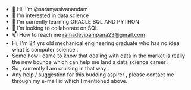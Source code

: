 - 👋 Hi, I’m @saranyasivanandam
- 👀 I’m interested in data science
- 🌱 I’m currently learning ORACLE SQL AND PYTHON
- 💞️ I’m looking to collaborate on SQL
- 📫 How to reach me ramadevipampana23@gmail.com
- Hi, I'm 24 yrs old mechanical engineering graduate who has no idea what is computer science .  
- Some how I came to know that dealing with data in the market is really the new bounce which can help me land a data science career .
- So , currently I am cruising in that way .
- Any help / suggestion for this budding aspirer , please contact me through my e-mail id which I mentioned above.
<!---
saranyasivanandam/saranyasivanandam is a ✨ special ✨ repository because its `README.md` (this file) appears on your GitHub profile.
You can click the Preview link to take a look at your changes.
--->
